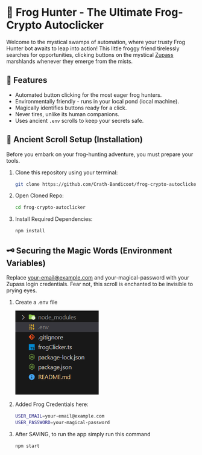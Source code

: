 # 🐸 Frog Hunter - The Ultimate Frog-Crypto Autoclicker

Welcome to the mystical swamps of automation, where your trusty Frog Hunter bot awaits to leap into action! This little froggy friend tirelessly searches for opportunities, clicking buttons on the mystical [Zupass](https://zupass.org/#/login) marshlands whenever they emerge from the mists.

## 🌟 Features

- Automated button clicking for the most eager frog hunters.
- Environmentally friendly - runs in your local pond (local machine).
- Magically identifies buttons ready for a click.
- Never tires, unlike its human companions.
- Uses ancient `.env` scrolls to keep your secrets safe.

## 📜 Ancient Scroll Setup (Installation)

Before you embark on your frog-hunting adventure, you must prepare your tools.

1. Clone this repository using your terminal:
   ```sh
   git clone https://github.com/Crath-Bandicoot/frog-crypto-autoclicker.git
   ```
2. Open Cloned Repo:
   ```sh
   cd frog-crypto-autoclicker
   ```
3. Install Required Dependencies:
   ```sh
   npm install
   ```

## 🗝️ Securing the Magic Words (Environment Variables)

Replace your-email@example.com and your-magical-password with your Zupass login credentials. Fear not, this scroll is enchanted to be invisible to prying eyes.

1. Create a .env file

   ![ENV](image.png)

2. Added Frog Credentials here:
   ```sh
   USER_EMAIL=your-email@example.com
   USER_PASSWORD=your-magical-password
   ```
3. After SAVING, to run the app simply run this command
   ```sh
   npm start
   ```
